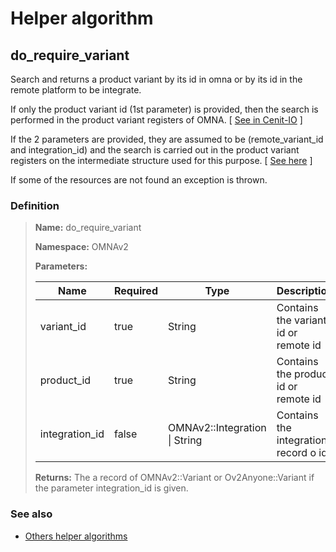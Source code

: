 # Helper algorithm

## do_require_variant

Search and returns a product variant by its id in omna or by its id in the remote platform to be integrate.

If only the product variant id (1st parameter) is provided, then the search is performed in the product variant registers of OMNA.
[ [See in Cenit-IO](https://cenit.io/json_data_type?f[namespace][24075][v]&#x3D;OMNAv2&amp;f[name][24160][o]&#x3D;is&amp;f[name][24160][v]&#x3D;Variant&quot;) ]

If the 2 parameters are provided, they are assumed to be (remote_variant_id and integration_id) and the search is 
carried out in the product variant registers on the intermediate structure used for this purpose.
[ [See here](../data-types/Variant.md) ]

If some of the resources are not found an exception is thrown.
    
### Definition

> **Name:** do_require_variant
> 
> **Namespace:** OMNAv2
>
> **Parameters:**
> 
> | Name | Required | Type | Description |
> | ---- | -------- | ---- | ----------- |
> | variant_id | true | String | Contains the variant id or remote id |
> | product_id | true | String | Contains the product id or remote id |
> | integration_id | false | OMNAv2::Integration \| String | Contains the integration record o id |
>
> **Returns:** The a record of OMNAv2::Variant or Ov2Anyone::Variant if the parameter integration_id is given.

### See also
* [Others helper algorithms](overview?id=do_require_variant)